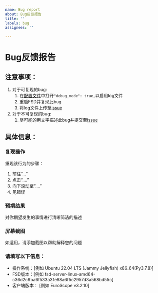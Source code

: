 ```yaml
---
name: Bug report
about: Bug反馈报告
title: ''
labels: bug
assignees: ''

---
```


# Bug反馈报告

## 注意事项：

1. 对于可复现的bug:
   1. 在[配置文件](../README.md#配置文件简介)中打开`"debug_mode": true,`以启用log文件
   2. 重启FSD并复现此bug
   3. 将log文件上传至[issue](https://github.com/Flyleague-Collection/fsd-server/issues/new)
2. 对于不可复现的bug:
   1. 尽可能的用文字描述此bug并提交至[issue](https://github.com/Flyleague-Collection/fsd-server/issues/new)



## 具体信息：

### 复现操作

重现该行为的步骤：

1. 前往“...”
2. 点击“....”
3. 向下滚动至“....”
4. 见错误



### 预期结果

对你期望发生的事情进行清晰简洁的描述



### 屏幕截图

如适用，请添加截图以帮助解释您的问题



### 请填写以下信息：

 - 操作系统：[例如 Ubuntu 22.04 LTS (Jammy Jellyfish) x86_64(Py3.7.8)]
 - FSD版本：[例如 fsd-server-linux-amd64-c36d2c9ba6f533a31e98a6f5c2957d3a568bd55c]
 - 客户端版本： [例如 EuroScope v3.2.10]
